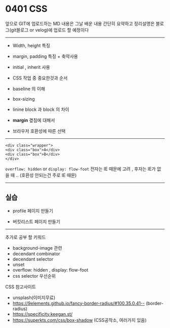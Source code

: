 # 0401 CSS

앞으로 GIT에 업로드하는 MD 내용은 그날 배운 내용 간단히 요약하고 정리설명은 블로그(git블로그 or velog)에 업로드 할 예정이다

---

- Width, height 특징

- margin, padding 특징 + 축약사용

- initial , inherit 사용

- CSS 작업 중 중요한것과 순서

- baseline 의 이해

- box-sizing

- linine block 과 block 의 차이

- **margin** 곂침에 대해서

- 브라우저 호환성에 따른 선택

---

```
<div class="wrapper">
<div class="box">A</div>
<div class="box">B</div>
</div>
```

`overflow: hidden` or `display: flow-foot` 전자는 IE 때문에 고려 , 후자는 IE가 없을 때 .. (호환성 안되는건 주로 IE 때문)

---

## 실습

- profile 페이지 만들기

- 버킷리스트 페이지 만들기

---

추가로 공부 할 키워드

- background-image 관련
- decendant combinator
- decendant selector
- unset
- overflow: hidden , display: flow-foot
- css selector 우선순위

CSS 참고사이트

- unsplash(이미지무료)
- https://9elements.github.io/fancy-border-radius/#100.35.0.41-- (border-radius)
- https://specificity.keegan.st/
- https://superkts.com/css/box-shadow (CSS공작소, 여러가지 있음)
